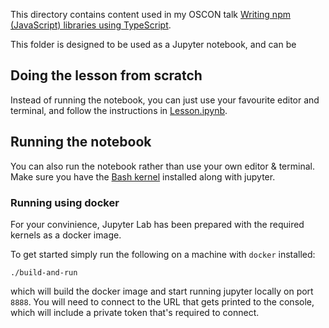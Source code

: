 This directory contains content used in my OSCON talk
[Writing npm (JavaScript) libraries using TypeScript](https://conferences.oreilly.com/oscon/oscon-or/public/schedule/detail/75953).

This folder is designed to be used as a Jupyter notebook,
and can be 

## Doing the lesson from scratch

Instead of running the notebook,
you can just use your favourite editor and terminal,
and follow the instructions in [Lesson.ipynb](Lesson.ipynb).

## Running the notebook

You can also run the notebook rather than use your own editor & terminal.
Make sure you have the [Bash kernel](https://github.com/takluyver/bash_kernel)
installed along with jupyter.

### Running using docker

For your convinience, Jupyter Lab has been prepared with the required kernels as a docker image.

To get started simply run the following on a machine with `docker` installed:

```
./build-and-run
```

which will build the docker image and start running jupyter locally on port `8888`.
You will need to connect to the URL that gets printed to the console,
which will include a private token that's required to connect.